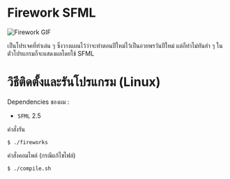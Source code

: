 # Firework SFML

![Firework GIF](firework.gif "Firework GIF")

เป็นโปรเจคที่ทำเล่น ๆ ซึ่งวางแผนไว้ว่าจะทำตอนปีใหม่ไว้เป็นอวยพรวันปีใหม่ แต่ก็ทำไม่ทันฮ่า ๆ ในตัวโปรแกรมก็จะแสดงผลโดยใช้ SFML

# วิธีติดตั้งและรันโปรแกรม (Linux)

Dependencies ของผม :
- `SFML` 2.5

คำสั่งรัน
```console
$ ./fireworks
```

คำสั่งคอมไพล์ (กรณีแก้ไขไฟล์)
```console
$ ./compile.sh
```